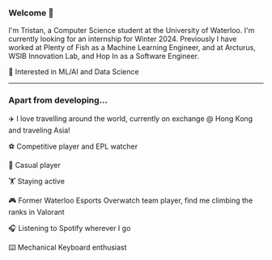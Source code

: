### Welcome 👋

I'm Tristan, a Computer Science student at the University of Waterloo. I'm currently looking for an internship for Winter 2024. Previously I have worked at Plenty of Fish as a Machine Learning Engineer, and at Arcturus, WSIB Innovation Lab, and Hop In as a Software Engineer.


👀 Interested in ML/AI and Data Science

--- 
### Apart from developing...
✈️ I love travelling around the world, currently on exchange @ Hong Kong and traveling Asia!

⚽️ Competitive player and EPL watcher

🏐 Casual player

🏋️ Staying active

🎮 Former Waterloo Esports Overwatch team player, find me climbing the ranks in Valorant

🎧 Listening to Spotify wherever I go

⌨️ Mechanical Keyboard enthusiast



<!--
**tlam67/tlam67** is a ✨ _special_ ✨ repository because its `README.md` (this file) appears on your GitHub profile.

Here are some ideas to get you started:

- 🔭 I’m currently working on ...
- 🌱 I’m currently learning ...
- 👯 I’m looking to collaborate on ...
- 🤔 I’m looking for help with ...
- 💬 Ask me about ...
- 📫 How to reach me: ...
- 😄 Pronouns: ...
- ⚡ Fun fact: ...
-->
